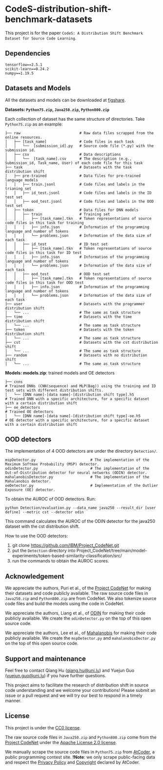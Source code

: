 # CodeS-distribution-shift-benchmark-datasets

This project is for the paper ``CodeS: A Distribution Shift Benchmark Dataset for Source Code Learning``.

## Dependencies
```
tensorflow==2.5.1
scikit-learn==0.24.2
numpy==1.19.5
```

## Datasets and Models

All the datasets and models can be downloaded at [figshare](https://figshare.com/s/16e923c6d4d94e3559ba).

**Datasets: ``Python75.zip``, ``Java250.zip``, ``Python800.zip``**

Each collection of dataset has the same structure of directories. Take ``Python75.zip`` as an example:


    ├── raw                           # Raw data files scrapped from the online resources.
    │   ├── [task_name]               # Code files in each task
    │   │   └──  [submission_id].py   # Source code file (*.py) with the submission id.
    │   ├── csv                       # Data descriptions
    │   │   └──  [task_name].csv      # The description (e.g., Submission_id, Task_name, User) of each code file for this task
    ├── task                          # Datasets with the task distribution shift 
    │   ├── pre-trained               # Data files for pre-trained language models
    │   │   ├── train.jsonl           # Code files and labels in the trianing set
    │   │   ├── id_test.jsonl         # Code files and labels in the ID test set
    │   │   ├── ood_test.jsonl        # Code files and labels in the OOD test set
    │   ├── token                     # Data files for DNN models
    │   │   ├── train                 # Training set
    │   │   │   ├── [task_name].tkn   # Token representations of source code files in this task for training
    │   │   │   ├── info.json         # Information of the programming language and number of tokens
    │   │   │   └── problems.json     # Information of the data size of each task
    │   │   ├── id_test               # ID test set
    │   │   │   ├── [task_name].tkn   # Token representations of source code files in this task for ID test
    │   │   │   ├── info.json         # Information of the programming language and number of tokens
    │   │   │   └── problems.json     # Information of the data size of each task
    │   │   ├── ood_test              # OOD test set
    │   │   │   ├── [task_name].tkn   # Token representations of source code files in this task for OOD test
    │   │   │   ├── info.json         # Information of the programming language and number of tokens
    │   │   │   └── problems.json     # Information of the data size of each task
    ├── user                          # Datasets with the programmer distribution shift 
    │   └── ...                       # The same as task structure
    ├── time                          # Datasets with the time distribution shift 
    │   └── ...                       # The same as task structure
    ├── token                         # Datasets with the token distribution shift 
    │   └── ...                       # The same as task structure
    ├── cst                           # Datasets with the cst distribution shift 
    │   └── ...                       # The same as task structure
    ├── random                        # Datasets with no distribution shift 
    │   └── ...                       # The same as task structure

**Models: models.zip**: trained models and OE detectors

    ├── cnns                                                                  # Trained DNNs (CNN(sequence) and MLP(Bag)) using the training and ID test sets with different distribution shifts.
    │   └── [DNN name]-[data name]-[distribution shift type].h5               # Trained DNN with a specific architecture, for a specific dataset with a certain distribution shift
    ├── oe_detectors                                                          # Trained OE detectors
    │   └── [DNN name]-[data name]-[distribution shift type]-oe.h5            # OE detector with a specific architecture, for a specific dataset with a certain distribution shift

## OOD detectors
The implementation of 4 OOD detectors are under the directory ``Detection/``.

```
mspDetector.py                         # The implementation of the Maximum Softmax Probability (MSP) detector.
odinDetector.py                        # The implementation of the Out-of-Distribution detector for neural networks (ODIN) detector.
mahalanobisDetector.py                 # The implementation of the Mahalanobis detector.
oeDetector.py                          # Implementation of the Outlier Exposure (OE) detector.
``` 

To obtain the AUROC of OOD detectors. Run:
 ```
python Detection/evaluation.py --data_name java250 --result_dir [user define] --metric cst --detector odin
 ```
This command calculates the AUROC of the ODIN detector for the java250 dataset with the cst distribution shift.


How to use the OOD detectors:
1. git clone https://github.com/IBM/Project_CodeNet.git
2. put the ``Detection`` directory into Project_CodeNet/tree/main/model-experiments/token-based-similarity-classification/src/
3. run the commands to obtain the AUROC scores.

## Acknowledgement

We appreciate the authors, Puri et al., of the [Project CodeNet](https://github.com/IBM/Project_CodeNet) for making their datasets and code publicly available. The raw source code files in ``Java250.zip`` and ``Python800.zip`` are from CodeNet. We also tokenize source code files and build the models using the code in CodeNet.

We appreciate the authors, Liang et al., of [ODIN](https://github.com/facebookresearch/odin) for making their code publicly available. We create the ``odinDetector.py`` on the top of this open source code.

We appreciate the authors, Lee et al., of [Mahalanobis](https://github.com/pokaxpoka/deep_Mahalanobis_detector) for making their code publicly available. We create the ``mspDetector.py`` and ``mahalanobisDector.py`` on the top of this open source code.


## Support and maintenance
Feel free to contact Qiang Hu (qiang.hu@uni.lu) and Yuejun Guo (yuejun.guo@uni.lu) if you have further questions. 

This project aims to facilitate the research of distribution shift in source code understanding and we welcome your contributions! Please submit an issue or a pull request and we will try our best to respond in a timely manner. 

## License
This project is under the [CC0 license](https://github.com/testing-cs/CodeS/blob/main/LICENSE.md).

The raw source code files in ``Java250.zip`` and ``Python800.zip`` come from the [Project CodeNet](https://github.com/IBM/Project_CodeNet) under the [Apache License 2.0 license](https://github.com/IBM/Project_CodeNet/blob/main/LICENSE).

We manually scrape the source code files in ``Python75.zip`` from [AtCoder](https://atcoder.jp/), a public programming contest site. 
**!Note**: we only scrape public-facing data and respect the [Privacy Policy](https://atcoder.jp/privacy) and [Copyright](https://atcoder.jp/tos) declared by AtCoder.

